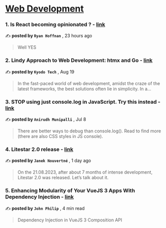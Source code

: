 
<h1><a href=https://medium.com/tag/web-development/recommended target="_blank" rel="noopener noreferrer">Web Development</a></h1>
<h3>1. Is React becoming opinionated ? - <a href=https://medium.com/itnext/is-react-becoming-opinionated-da5b99fe2641?source=tag_recommended_feed---------0-84----------web_development----------7583eba8_6568_4542_82db_5e261c3d3d11------- target="_blank" rel="noopener noreferrer">link</a></h3>

✍️ **posted by `Ryan Hoffnan`** <date> , 23 hours ago</date>

<blockquote>Well YES</blockquote>

<h3>2. Lindy Approach to Web Development: htmx and Go - <a href=https://medium.com/@kyodo-tech/lindy-approach-to-web-development-htmx-and-go-809bdfdf2279?source=tag_recommended_feed---------1-107----------web_development----------7583eba8_6568_4542_82db_5e261c3d3d11------- target="_blank" rel="noopener noreferrer">link</a></h3>

✍️ **posted by `Kyodo Tech`** <date> , Aug 19</date>

<blockquote>In the fast-paced world of web development, amidst the craze of the latest frameworks, the best solutions often lie in simplicity. In a…</blockquote>

<h3>3. STOP using just console.log in JavaScript. Try this instead - <a href=https://medium.com/@anirudh.munipalli/stop-using-console-log-in-javascript-try-these-instead-72490d895a24?source=tag_recommended_feed---------2-85----------web_development----------7583eba8_6568_4542_82db_5e261c3d3d11------- target="_blank" rel="noopener noreferrer">link</a></h3>

✍️ **posted by `Anirudh Munipalli`** <date> , Jul 8</date>

<blockquote>There are better ways to debug than console.log(). Read to find more (there are also CSS styles in JS console).</blockquote>

<h3>4. Litestar 2.0 release - <a href=https://medium.com/starlite-api/litestar-2-0-release-769e299a847?source=tag_recommended_feed---------3-84----------web_development----------7583eba8_6568_4542_82db_5e261c3d3d11------- target="_blank" rel="noopener noreferrer">link</a></h3>

✍️ **posted by `Janek Nouvertné`** <date> , 1 day ago</date>

<blockquote>On the 21.08.2023, after about 7 months of intense development, Litestar 2.0 was released. Let’s talk about it.</blockquote>

<h3>5. Enhancing Modularity of Your VueJS 3 Apps With Dependency Injection - <a href=https://medium.com/javascript-in-plain-english/enhancing-modularity-of-your-vuejs-3-apps-with-dependency-injection-761d287d5da1?source=tag_recommended_feed---------4-107----------web_development----------7583eba8_6568_4542_82db_5e261c3d3d11------- target="_blank" rel="noopener noreferrer">link</a></h3>

✍️ **posted by `John Philip`** <date> , 4 min read</date>

<blockquote>Dependency Injection in VueJS 3 Composition API</blockquote>

